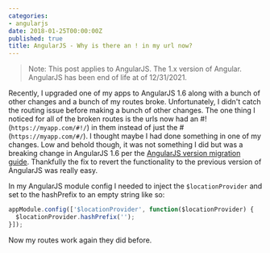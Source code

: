 ```yaml
---
categories:
- angularjs
date: 2018-01-25T00:00:00Z
published: true
title: AngularJS - Why is there an ! in my url now?
---
```


> Note: This post applies to AngularJS.  The 1.x version of Angular.  AngularJS has been end of life at of 12/31/2021.

Recently, I upgraded one of my apps to AngularJS 1.6 along with a bunch of other changes and a bunch of my routes broke.  Unfortunately, I didn't catch the routing issue before making a bunch of other changes.  The one thing I noticed for all of the broken routes is the urls now had an #! (`https://myapp.com/#!/`) in them instead of just the # (`https://myapp.com/#/`).  I thought maybe I had done something in one of my changes.  Low and behold though, it was not something I did but was a breaking change in AngularJS 1.6 per the [AngularJS version migration guide](https://docs.angularjs.org/guide/migration#commit-aa077e8).  Thankfully the fix to revert the functionality to the previous version of AngularJS was really easy.

In my AngularJS module config I needed to inject the `$locationProvider` and set to the hashPrefix to an empty string like so:

```javascript
appModule.config(['$locationProvider', function($locationProvider) {
  $locationProvider.hashPrefix('');
}]);
```

Now my routes work again they did before.
